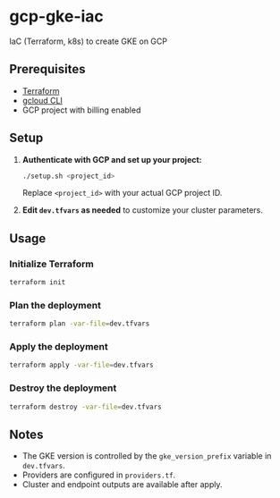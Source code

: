 # gcp-gke-iac
IaC (Terraform, k8s) to create GKE on GCP

## Prerequisites

- [Terraform](https://www.terraform.io/downloads.html)
- [gcloud CLI](https://cloud.google.com/sdk/docs/install)
- GCP project with billing enabled

## Setup

1. **Authenticate with GCP and set up your project:**

   ```sh
   ./setup.sh <project_id>
   ```

   Replace `<project_id>` with your actual GCP project ID.

2. **Edit `dev.tfvars` as needed** to customize your cluster parameters.

## Usage

### Initialize Terraform

```sh
terraform init
```

### Plan the deployment

```sh
terraform plan -var-file=dev.tfvars
```

### Apply the deployment

```sh
terraform apply -var-file=dev.tfvars
```

### Destroy the deployment

```sh
terraform destroy -var-file=dev.tfvars
```

## Notes

- The GKE version is controlled by the `gke_version_prefix` variable in `dev.tfvars`.
- Providers are configured in `providers.tf`.
- Cluster and endpoint outputs are available after apply.
